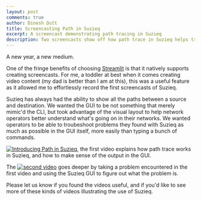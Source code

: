 ```yaml
---
layout: post
comments: true
author: Dinesh Dutt
title: Screencasting Path in Suzieq
excerpt: A screencast demonstrating path tracing in Suzieq
description: Two screencasts show off how path trace in Suzieq helps troubleshoot problems
---
```

A new year, a new medium. 

One of the fringe benefits of choosing [Streamlit](https://streamlit.io) is that it natively supports creating screencasts. For me, a toddler at best when it comes creating video content (my dad is better than I am at this), this was a useful feature as it allowed me to effortlessly record the first screencasts of Suzieq. 

Suzieq has always had the ability to show all the paths between a source and destination. We wanted the GUI to be not something that merely mimic'd the CLI, but took advantage of the visual layout to help network operators better understand what's going on in their networks. We wanted operators to be able to troubeshoot problems they found with Suzieq as much as possible in the GUI itself, more easily than typing a bunch of commands. 

[![Introducing Path in Suzieq](/assets/images/2021-01-11/mq2.jpp)](https://www.youtube.com/watch?v=4wZot1FBmrQ "Introducing Path in Suzieq"), the first video explains how path trace works in Suzieq, and how to make sense of the output in the GUI. 

The [![second video](/assets/images/2021-01-11/mq1.jpp)](https://www.youtube.com/watch?v=kaCANwgUP3Y "Troubleshooting Example with Suzieq Path") goes deeper by taking a problem encountered in the first video and using the Suzieq GUI to figure out what the problem is. 

Please let us know if you found the videos useful, and if you'd like to see more of these kinds of videos illustrating the use of Suzieq.
